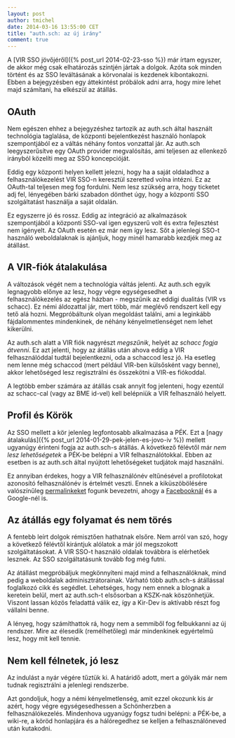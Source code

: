 ```yaml
---
layout: post
author: tmichel
date: 2014-03-16 13:55:00 CET
title: "auth.sch: az új irány"
comment: true
---
```


A [VIR SSO jövőjéről]({% post_url 2014-02-23-sso %}) már írtam egyszer, de akkor még csak elhatározás szintjén jártak a dolgok. Azóta sok minden történt és az SSO leváltásának a körvonalai is kezdenek kibontakozni. Ebben a bejegyzésben egy áttekintést próbálok adni arra, hogy mire lehet majd számítani, ha elkészül az átállás.

## OAuth

Nem egészen ehhez a bejegyzéshez tartozik az auth.sch által használt technológia taglalása, de központi bejelentkezést használó honlapok szempontjából ez a váltás néhány fontos vonzattal jár. Az auth.sch leegyszerűsítve egy OAuth provider megvalósítás, ami teljesen az ellenkező irányból közelíti meg az SSO koncepcióját.

Eddig egy központi helyen kellett jelezni, hogy ha a saját oldaladhoz a felhasználókezelést VIR SSO-n keresztül szeretted volna intézni. Ez az OAuth-tal teljesen meg fog fordulni. Nem lesz szükség arra, hogy ticketet adj fel, lényegében bárki szabadon dönthet úgy, hogy a központi SSO szolgáltatást használja a saját oldalán.

Ez egyszerre jó és rossz. Eddig az integráció az alkalmazások szempontjából a központi SSO-val igen egyszerű volt és extra fejlesztést nem igényelt. Az OAuth esetén ez már nem így lesz. Sőt a jelenlegi SSO-t használó weboldalaknak is ajánljuk, hogy minél hamarabb kezdjék meg az átállást.

## A VIR-fiók átalakulása

A változások végét nem a technológia váltás jelenti. Az auth.sch egyik legnagyobb előnye az lesz, hogy végre egységesedhet a felhasználókezelés az egész házban - megszűnik az eddigi dualitás (VIR vs schacc). Ez némi áldozattal jár, mert több, már meglévő rendszert kell egy tető alá hozni. Megpróbáltunk olyan megoldást találni, ami a leginkább fájdalommentes mindenkinek, de néhány kényelmetlenséget nem lehet kikerülni.

Az auth.sch alatt a VIR fiók nagyrészt _megszűnik_, helyét az _schacc fogja átvenni_. Ez azt jelenti, hogy az átállás után ahova eddig a VIR felhasználóddal tudtál bejelentkezni, oda a schaccod lesz jó. Ha esetleg nem lenne még schaccod (mert például VIR-ben külsősként vagy benne), akkor lehetőséged lesz regisztrálni és összekötni a VIR-es fiókoddal.

A legtöbb ember számára az átállás csak annyit fog jelenteni, hogy ezentúl az schacc-cal (vagy az BME id-vel) kell belépniük a VIR felhasználó helyett.

## Profil és Körök

Az SSO mellett a kör jelenleg legfontosabb alkalmazása a PÉK. Ezt a [nagy átalakulás]({% post_url 2014-01-29-pek-jelen-es-jovo-iv %}) mellett ugyanúgy érinteni fogja az auth.sch-s átállás. A következő félévtől már _nem lesz lehetőségetek_ a PÉK-be belépni a VIR felhasználótokkal. Ebben az esetben is az auth.sch által nyújtott lehetőségeket tudjátok majd használni.

Ez annyiban érdekes, hogy a VIR felhasználónév eltűnésével a profilotokat azonosító felhasználónév is értelmét veszti. Ennek a kiküszöbölésére valószínűleg [permalinkeket](http://en.wikipedia.org/wiki/Permalink) fogunk bevezetni, ahogy a [Facebooknál](http://www.facebook.com/help/www/211813265517027) és a Google-nél is.

## Az átállás egy folyamat és nem törés

A fentebb leírt dolgok rémisztően hathatnak elsőre. Nem arról van szó, hogy a következő félévtől kirántjuk alólatok a már jól megszokott szolgáltatásokat. A VIR SSO-t használó oldalak továbbra is elérhetőek lesznek. Az SSO szolgáltatásunk tovább fog még futni.

Az átállást megpróbáljuk megkönnyíteni majd mind a felhasználóknak, mind pedig a weboldalak adminisztrátorainak. Várható több auth.sch-s átállással foglalkozó cikk és segédlet. Lehetséges, hogy nem ennek a blognak a keretein belül, mert az auth.sch-t elsősorban a KSZK-nak köszönhetjük. Viszont lassan közös feladattá válik ez, így a Kir-Dev is aktívabb részt fog vállalni benne.

A lényeg, hogy számíthattok rá, hogy nem a semmiből fog felbukkanni az új rendszer. Mire az élesedik (remélhetőleg) már mindenkinek egyértelmű lesz, hogy mit kell tennie.

## Nem kell félnetek, jó lesz

Az indulást a nyár végére tűztük ki. A határidő adott, mert a gólyák már nem tudnak regisztrálni a jelenlegi rendszerbe.

Azt gondoljuk, hogy a némi kényelmetlenség, amit ezzel okozunk kis ár azért, hogy végre egységesedhessen a Schönherzben a felhasználókezelés. Mindenhova ugyanúgy fogsz tudni belépni: a PÉK-be, a wiki-re, a köröd honlapjára és a hálóregedhez se kelljen a felhasználóneved után kutakodni.